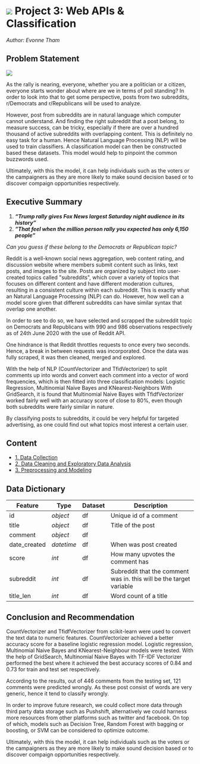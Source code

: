 # ![](https://ga-dash.s3.amazonaws.com/production/assets/logo-9f88ae6c9c3871690e33280fcf557f33.png) Project 3: Web APIs & Classification

_Author: Evonne Tham_



## Problem Statement

![](https://i.ytimg.com/vi/5SyLy-0Qgnw/maxresdefault.jpg)

As the rally is nearing, everyone, whether you are a politician or a citizen, everyone starts wonder about where are we in terms of poll standing? In order to look into that to get some perspective, posts from two subreddits, r/Democrats and r/Republicans will be used to analyze.

However, post from subreddits are in natural language which computer cannot understand. And finding the right subreddit that a post belong, to measure success, can be tricky, especially if there are over a hundred thousand of active subreddits with overlapping content. This is definitely no easy task for a human. Hence Natural Language Processing (NLP) will be used to train classifiers. A classification model can then be constructed based these datasets. This model would help to pinpoint the common buzzwords used.

Ultimately, with this the model, it can help individuals such as the voters or the campaigners as they are more likely to make sound decision based or to discover compaign opportunities respectively.

## Executive Summary

1. ***“Trump rally gives Fox News largest Saturday night audience in its history”***
2. ***”That feel when the million person rally you expected has only 6,150 people”***

*Can you guess if these belong to the Democrats or Republican topic?*


Reddit is a well-known social news aggregation, web content rating, and discussion website where members submit content such as links, text posts, and images to the site. Posts are organized by subject into user-created topics called "subreddits", which cover a variety of topics that focuses on different content and have different moderation cultures, resulting in a consistent culture within each subreddit. This is exactly what an Natural Language Processing (NLP) can do. However, how well can a model score given that different subreddits can have similar syntax that overlap one another.


In order to see to do so, we have selected and scrapped the subreddit topic on Democrats and Republicans with 990 and 986 observations respectively as of 24th June 2020 with the use of Reddit API. 

One hindrance is that Reddit throttles requests to once every two seconds. Hence, a break in between requests was incorporated. Once the data was fully scraped, it was then cleaned, merged and explored. 

With the help of NLP (CountVectorizer and TfidVectorizer) to split comments up into words and convert each comment into a vector of word frequencies, which is then fitted into three classification models: Logistic Regression, Multinomial Naive Bayes and KNearest-Neighbors
With GridSearch, it is found that Multinomial Naive Bayes with TfidfVectorizer worked fairly well with an accuracy score of close to 80%, even though both subreddits were fairly similar in nature.

By classifying posts to subreddits, it could be very helpful for targeted advertising, as one could find out what topics most interest a certain user.

## Content

- [1. Data Collection](./codes/01_Data_Collection.ipynb)
- [2. Data Cleaning and Exploratory Data Analysis](./codes/02_Data_Cleaning_and_EDA.ipynb)
- [3. Preprocessing and Modeling](./codes/03_Preprocessing_and_Modeling.ipynb)

## Data Dictionary

|Feature|Type|Dataset|Description|
|---|---|---|---|
|id|*object*|df|Unique id of a comment|
|title|*object*|df|Title of the post |
|comment|*object*|df||
|date_created|*datetime*|df|When was post created |
|score |*int*|df|How many upvotes the comment has|
|subreddit|*int*|df|Subreddit that the comment was in. this will be the target variable|
|title_len|*int*|df|Word count of a title|


## Conclusion and Recommendation 

CountVectorizer and TfidfVectorizer from scikit-learn were used to convert the text data to numeric features. CountVectorizer achieved a better accuracy score for a baseline logistic regression model. Logistic regression, Multinomial Naive Bayes and KNearest-Neighbour models were tested. With the help of GridSearch, Multinomial Naive Bayes with TF-IDF Vectorizer performed the best where it achieved the best accuracy scores of 0.84 and 0.73 for train and test set respectively.

According to the results, out of 446 comments from the testing set, 121 comments were predicted wrongly. As these post consist of words are very generic, hence it tend to classify wrongly. 

In order to improve future research, we could collect more data through third party data storage such as Pushshift, alternatively we could harness more resources from other platforms such as twitter and facebook. On top of which, models such as Decision Tree, Random Forest with bagging or boosting, or SVM can be considered to optimize outcome. 

Ultimately, with this the model, it can help individuals such as the voters or the campaigners as they are more likely to make sound decision based or to discover compaign opportunities respectively.